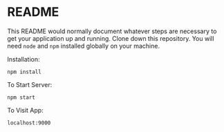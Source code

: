 # README #

This README would normally document whatever steps are necessary to get your application up and running.
Clone down this repository. You will need `node` and `npm` installed globally on your machine.  

Installation:

`npm install`  

To Start Server:

`npm start`  

To Visit App:

`localhost:9000`  
